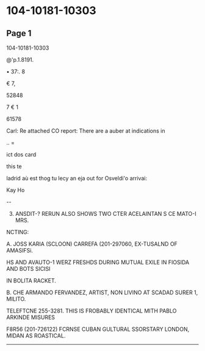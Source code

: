 # 104-10181-10303

## Page 1

104-10181-10303

@'p.1.8191.

• 37:. 8

€ 7,

52848

7 € 1

61578

Carl: Re attached CO report: There are a auber at indications in

.. =

ict dos card

this te

ladrid aù est thog tu lecy an eja out for Osveldi'o arrivai:

Kay Ho

--

3. ANSDIT-? RERUN ALSO SHOWS TWO CTER ACELAINTAN S CE MATO-I MRS.

NCTING:

A. JOSS KARIA (SCLOON) CARREFA (201-297060, EX-TUSALND OF AMASIFSi.

HS AND AVAUTO-1 WERZ FRESHDS DURING MUTUAL EXILE IN FIOSIDA AND BOTS SICISI

IN BOLITA RACKET.

B. CHE ARMANDO FERVANDEZ, ARTIST, NON LIVINO AT SCADAD SURER 1, MILITO.

TELEFTCNE 255-3281. THIS IS FROBABLY IDENTICAL MITH PABLO ARKINDE MISURES

F8R56 (201-726122) FCRNSE CUBAN GULTURAL SSORSTARY LONDON, MIDAN AS ROASTICAL.

---

